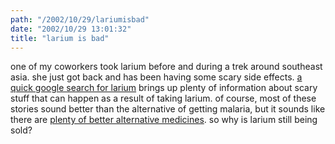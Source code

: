 ```yaml
---
path: "/2002/10/29/lariumisbad" 
date: "2002/10/29 13:01:32" 
title: "larium is bad" 
---
```

one of my coworkers took larium before and during a trek around southeast asia. she just got back and has been having some scary side effects. <a href="http://www.google.com/search?hl=en&amp;ie=ISO-8859-1&amp;q=larium">a quick google search for larium</a> brings up plenty of information about scary stuff that can happen as a result of taking larium. of course, most of these stories sound better than the alternative of getting malaria, but it sounds like there are <a href="http://britishexpats.com/forum/showthread.php?threadid=53222">plenty of better alternative medicines</a>. so why is larium still being sold?